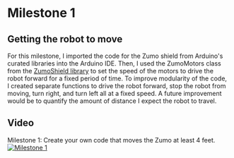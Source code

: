 # Milestone 1
## Getting the robot to move
For this milestone, I imported the code for the Zumo shield from Arduino's curated libraries into the Arduino IDE.  Then, I used the ZumoMotors class from the [ZumoShield library](https://pololu.github.io/zumo-shield-arduino-library/classZumoMotors.html) to set the speed of the motors to drive the robot forward for a fixed period of time.  To improve modularity of the code, I created separate functions to drive the robot forward, stop the robot from moving, turn right, and turn left all at a fixed speed.  A future improvement would be to quantify the amount of distance I expect the robot to travel.

## Video
Milestone 1: Create your own code that moves the Zumo at least 4 feet.
[![Milestone 1](http://img.youtube.com/vi/gfHiJcf17po/0.jpg)](https://www.youtube.com/watch?v=gfHiJcf17po&list=PL_vwT-3yRaUgX_wOFEYApaCMzTHfuzczx&index=1)
